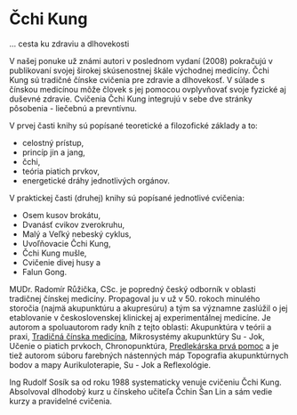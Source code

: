 Čchi Kung
=========

… cesta ku zdraviu a dlhovekosti

V našej ponuke už známi autori v poslednom vydaní (2008) pokračujú v publikovaní
svojej širokej skúsenostnej škále východnej medicíny. Čchi Kung sú tradičné
čínske cvičenia pre zdravie a dlhovekosť. V súlade s čínskou medicínou môže
človek s jej pomocou ovplyvňovať svoje fyzické aj duševné zdravie. Cvičenia Čchi
Kung integrujú v sebe dve stránky pôsobenia - liečebnú a prevntívnu.

V prvej časti knihy sú popísané teoretické a filozofické základy a to:

* celostný prístup,
* princíp jin a jang,
* čchi,
* teória piatich prvkov,
* energetické dráhy jednotlivých orgánov.

V praktickej časti (druhej) knihy sú popísané jednotlivé cvičenia:

* Osem kusov brokátu,
* Dvanásť cvikov zverokruhu,
* Malý a Veľký nebeský cyklus,
* Uvoľňovacie Čchi Kung,
* Čchi Kung mušle,
* Cvičenie divej husy a
* Falun Gong.

MUDr. Radomír Růžička, CSc. je popredný český odborník v oblasti tradičnej
čínskej medicíny. Propagoval ju v už v 50. rokoch minulého storočia (najmä
akupunktúru a akupresúru) a tým sa významne zaslúžil o jej etablovanie v
československej klinickej aj experimentálnej medicíne. Je autorom a spoluautorom
rady kníh z tejto oblasti: Akupunktúra v teórii a praxi, [Tradičná čínska
medicína](../knihy/tradicni-cinska-medicina), Mikrosystémy
akupunktúry Su - Jok, Učenie o piatich prvkoch, Chronopunktúra, [Predlekárska
prvá pomoc](../knihy/predlekarska-prva-pomoc) a je tiež
autorom súboru farebných nástenných máp Topografia akupunktúrnych bodov a mapy
Aurikuloterapie, Su - Jok a Reflexológie.

Ing Rudolf Sosík sa od roku 1988 systematicky venuje cvičeniu Čchi Kung.
Absolvoval dlhodobý kurz u čínskeho učiteľa Čchin Šan Lin a sám vedie kurzy a
pravidelné cvičenia.

